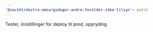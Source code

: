 ```yaml
---
'@navikt/ekstra-omsorgsdager-andre-forelder-ikke-tilsyn': patch
---
```


Tester, innstillinger for deploy til prod, oppryding
